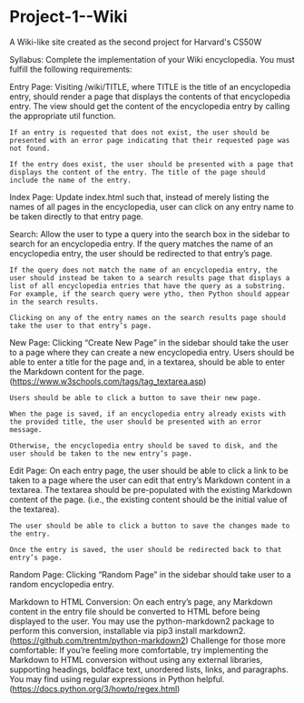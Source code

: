 # Project-1--Wiki
 A Wiki-like site created as the second project for Harvard's CS50W

Syllabus:
Complete the implementation of your Wiki encyclopedia. You must fulfill the following requirements:

Entry Page: Visiting /wiki/TITLE, where TITLE is the title of an encyclopedia entry, should render a page that displays the contents of that encyclopedia entry.
    The view should get the content of the encyclopedia entry by calling the appropriate util function.
    
    If an entry is requested that does not exist, the user should be presented with an error page indicating that their requested page was not found.
    
    If the entry does exist, the user should be presented with a page that displays the content of the entry. The title of the page should include the name of the entry.

Index Page: Update index.html such that, instead of merely listing the names of all pages in the encyclopedia, user can click on any entry name to be taken directly to that entry page.

Search: Allow the user to type a query into the search box in the sidebar to search for an encyclopedia entry.
    If the query matches the name of an encyclopedia entry, the user should be redirected to that entry’s page.
    
    If the query does not match the name of an encyclopedia entry, the user should instead be taken to a search results page that displays a list of all encyclopedia entries that have the query as a substring. For example, if the search query were ytho, then Python should appear in the search results.

    Clicking on any of the entry names on the search results page should take the user to that entry’s page.

New Page: Clicking “Create New Page” in the sidebar should take the user to a page where they can create a new encyclopedia entry.
    Users should be able to enter a title for the page and, in a textarea, should be able to enter the Markdown content for the page. (https://www.w3schools.com/tags/tag_textarea.asp)

    Users should be able to click a button to save their new page.

    When the page is saved, if an encyclopedia entry already exists with the provided title, the user should be presented with an error message.

    Otherwise, the encyclopedia entry should be saved to disk, and the user should be taken to the new entry’s page.

Edit Page: On each entry page, the user should be able to click a link to be taken to a page where the user can edit that entry’s Markdown content in a textarea.
    The textarea should be pre-populated with the existing Markdown content of the page. (i.e., the existing content should be the initial value of the textarea).

    The user should be able to click a button to save the changes made to the entry.

    Once the entry is saved, the user should be redirected back to that entry’s page.

Random Page: Clicking “Random Page” in the sidebar should take user to a random encyclopedia entry.

Markdown to HTML Conversion: On each entry’s page, any Markdown content in the entry file should be converted to HTML before being displayed to the user. You may use the python-markdown2 package to perform this conversion, installable via pip3 install markdown2. (https://github.com/trentm/python-markdown2)
    Challenge for those more comfortable: If you’re feeling more comfortable, try implementing the Markdown to HTML conversion without using any external libraries, supporting headings, boldface text, unordered lists, links, and paragraphs. You may find using regular expressions in Python helpful. (https://docs.python.org/3/howto/regex.html)